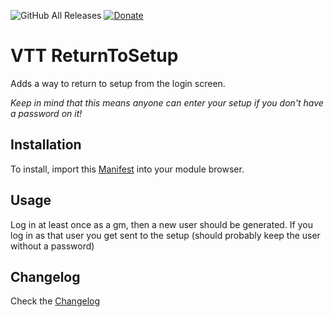 ![GitHub All Releases](https://img.shields.io/github/downloads/ardittristan/VTTReturnToSetup/total)
[![Donate](https://img.shields.io/badge/Donate-PayPal-Green.svg)](https://www.paypal.com/cgi-bin/webscr?cmd=_s-xclick&hosted_button_id=TF3LJHWV9U7HN)

# VTT ReturnToSetup

Adds a way to return to setup from the login screen.

*Keep in mind that this means anyone can enter your setup if you don't have a password on it!*

## Installation

To install, import this [Manifest](https://raw.githubusercontent.com/ardittristan/VTTReturnToSetup/master/module.json) into your module browser.

## Usage

Log in at least once as a gm, then a new user should be generated. If you log in as that user you get sent to the setup (should probably keep the user without a password)

## Changelog

Check the [Changelog](https://github.com/ardittristan/VTTReturnToSetup/blob/master/CHANGELOG.md)
